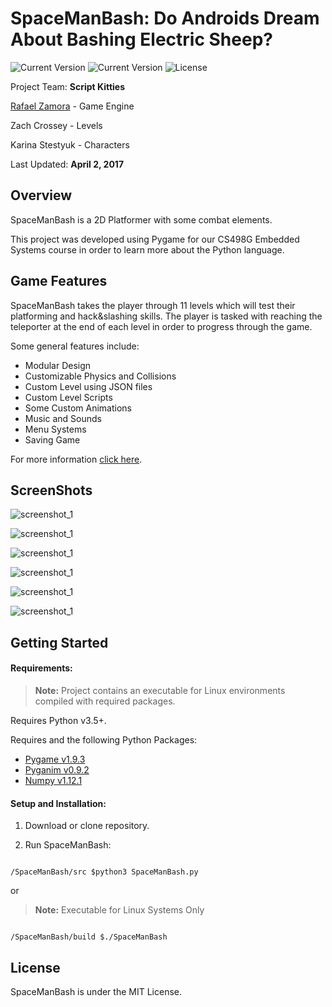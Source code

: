# SpaceManBash: Do Androids Dream About Bashing Electric Sheep?

![Current Version](https://img.shields.io/badge/build-alpha-green.svg)
![Current Version](https://img.shields.io/badge/version-1.0-green.svg)
![License](https://badges.frapsoft.com/os/mit/mit.svg?v=102)

Project Team: **Script Kitties**

[Rafael Zamora](https://github.com/rz4) - Game Engine

Zach Crossey - Levels

Karina Stestyuk - Characters

Last Updated: **April 2, 2017**

## Overview

SpaceManBash is a 2D Platformer with some combat elements.

This project was developed using Pygame for our CS498G Embedded Systems
course in order to learn more about the Python language.

## Game Features

SpaceManBash takes the player through 11 levels which will test their
platforming and hack&slashing skills. The player is tasked with reaching the
teleporter at the end of each level in order to progress through the game.

Some general features include:
- Modular Design
- Customizable Physics and Collisions
- Custom Level using JSON files
- Custom Level Scripts
- Some Custom Animations
- Music and Sounds
- Menu Systems
- Saving Game

For more information [click here](docs/SMBPowerPoint.pdf).

## ScreenShots

![screenshot_1](docs/screenshots/ss_1.png)

![screenshot_1](docs/screenshots/ss_2.png)

![screenshot_1](docs/screenshots/ss_4.png)

![screenshot_1](docs/screenshots/ss_6.png)

![screenshot_1](docs/screenshots/ss_3.png)

![screenshot_1](docs/screenshots/ss_5.png)

## Getting Started

#### Requirements:

> **Note:** Project contains an executable for Linux environments compiled with required packages.

Requires Python v3.5+.

Requires and the following Python Packages:

- [Pygame v1.9.3](https://www.pygame.org)
- [Pyganim v0.9.2](http://inventwithpython.com/pyganim/)
- [Numpy v1.12.1](http://www.numpy.org/)

#### Setup and Installation:

1. Download or clone repository.

2. Run SpaceManBash:

```

/SpaceManBash/src $python3 SpaceManBash.py

```

or

> **Note:** Executable for Linux Systems Only

```

/SpaceManBash/build $./SpaceManBash

```

## License
SpaceManBash is under the MIT License.
